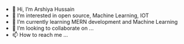 - 👋 Hi, I’m Arshiya Hussain
- 👀 I’m interested in open source, Machine Learning, IOT
- 🌱 I’m currently learning MERN development and Machine Learning
- 💞️ I’m looking to collaborate on ...
- 📫 How to reach me ...

<!---
ozark-08/ozark-08 is a ✨ special ✨ repository because its `README.md` (this file) appears on your GitHub profile.
You can click the Preview link to take a look at your changes.
--->
